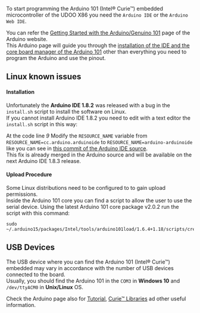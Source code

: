 
To start programming the Arduino 101 (Intel&reg; Curie&trade;) embedded microcontroller of the UDOO X86 you need the `Arduino IDE` or the `Arduino Web IDE`.

You can refer the [Getting Started with the Arduino/Genuino 101](https://www.arduino.cc/en/Guide/Arduino101) page of the Arduino website.  
This Arduino page will guide you through the [installation of the IDE and the core board manager of the Arduino 101](https://www.arduino.cc/en/guide/arduino101#toc2) other than everything you need to program the Arduino and use the pinout.

## Linux known issues

#### Installation

Unfortunately the **Arduino IDE 1.8.2** was released with a bug in the `install.sh` script to install the software on Linux.  
If you cannot install Arduino IDE 1.8.2 you need to edit with a text editor the `install.sh` script in this way:

At the code line *9* Modify the `RESOURCE_NAME` variable from `RESOURCE_NAME=cc.arduino.arduinoide` to `RESOURCE_NAME=arduino-arduinoide` like you can see in [this commit of the Arduino IDE source](https://github.com/arduino/Arduino/pull/6110/commits/92fd7232da8b3c511c29e587929b453f6fb697b1).  
This fix is already merged in the Arduino source and will be available on the next  Arduino IDE 1.8.3 release.

#### Upload Procedure

Some Linux distributions need to be configured to to gain upload permissions.  
Inside the Arduino 101 core you can find a script to allow the user to use the serial device. Using the latest Arduino 101 core package v2.0.2 run the script with this command:

    sudo ~/.arduino15/packages/Intel/tools/arduino101load/1.6.4+1.18/scripts/create_dfu_udev_

## USB Devices

The USB device where you can find the Arduino 101 (Intel&reg; Curie&trade;) embedded may vary in accordance with the number of USB devices connected to the board.  
Usually, you should find the Arduino 101 in the `COM3` in **Windows 10** and `/dev/ttyACM0` in **Unix/Linux** OS.

Check the Arduino page also for [Tutorial](https://www.arduino.cc/en/guide/arduino101#toc8), [Curie&trade; Libraries](https://www.arduino.cc/en/guide/arduino101#toc9) ad other useful information.
